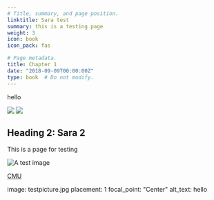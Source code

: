 ```yaml
---
# Title, summary, and page position.
linktitle: Sara test
summary: this is a testing page
weight: 3
icon: book
icon_pack: fas

# Page metadata.
title: Chapter 1
date: "2018-09-09T00:00:00Z"
type: book  # Do not modify.
---
```


hello

![](/img/kunivlogo.png)
![](/img/testpicture.jpg)

## Heading 2: Sara 2

This is a page for testing  


![A test image](chapter1/testpicture.jpg)


[CMU](http://cba.edu.kw/cmu)


image: testpicture.jpg
  placement: 1
  focal_point: "Center"
  alt_text: hello 